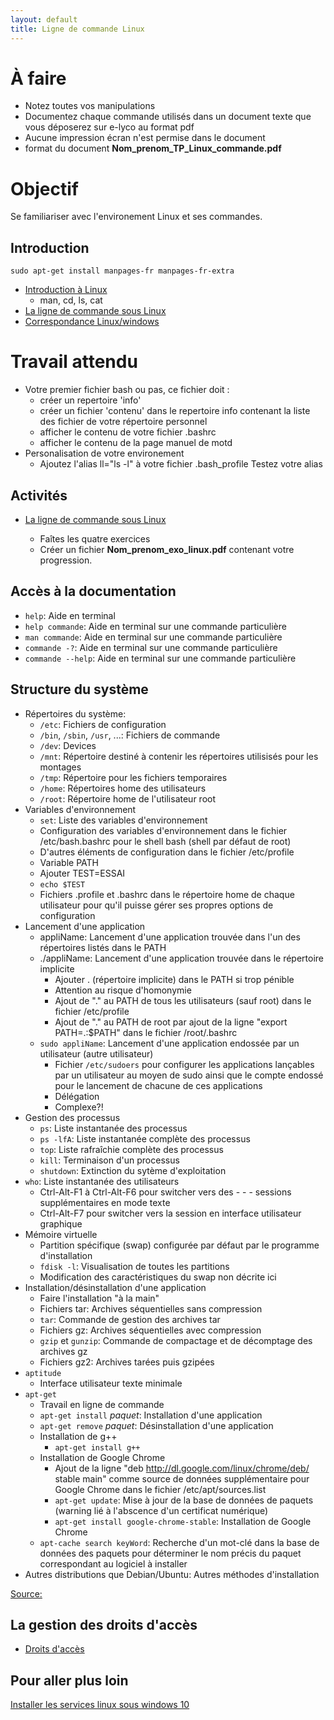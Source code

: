```yaml
---
layout: default
title: Ligne de commande Linux
---
```


# À faire

- Notez toutes vos manipulations 
- Documentez chaque commande utilisés dans un document texte que vous déposerez sur e-lyco au format pdf 
- Aucune impression écran n'est permise dans le document
- format du document 
        __Nom_prenom_TP_Linux_commande.pdf__


# Objectif 

Se familiariser avec l'environement Linux et ses commandes. 


## Introduction

`sudo apt-get install manpages-fr manpages-fr-extra `

* [Introduction à Linux](../lessons/linux)
    - man, cd, ls, cat
* [La ligne de commande sous Linux](../lessons/ligne-commande-linux)
* [Correspondance Linux/windows](http://raphaello.univ-fcomte.fr/Linux/TP3.htm)
# Travail attendu 
  
- Votre premier fichier bash ou pas, ce fichier doit :            
    - créer un repertoire 'info' 
    - créer un fichier 'contenu' dans le repertoire info contenant la liste des fichier de votre répertoire personnel 
    - afficher le contenu de votre fichier .bashrc 
    - afficher le contenu de la page manuel de motd
- Personalisation de votre environement 
    - Ajoutez l'alias ll="ls -l" à votre fichier .bash_profile
            Testez votre alias 
    
## Activités

* [La ligne de commande sous Linux](../activities/ligne-commande-linux)
    
    - Faîtes les quatre exercices
    - Créer un fichier __Nom_prenom_exo_linux.pdf__ contenant votre progression.

## Accès à la documentation

- `help`: Aide en terminal
- `help commande`: Aide en terminal sur une commande particulière
- `man commande`: Aide en terminal sur une commande particulière
- `commande -?`: Aide en terminal sur une commande particulière
- `commande --help`: Aide en terminal sur une commande particulière

## Structure du système

- Répertoires du système:
    - `/etc`: Fichiers de configuration
    - `/bin`, `/sbin`, `/usr`, ...: Fichiers de commande
    - `/dev`: Devices
    - `/mnt`: Répertoire destiné à contenir les répertoires utilisisés pour les montages
    - `/tmp`: Répertoire pour les fichiers temporaires
    - `/home`: Répertoires home des utilisateurs
    - `/root`: Répertoire home de l'utilisateur root
- Variables d'environnement
    - `set`: Liste des variables d'environnement
    - Configuration des variables d'environnement dans le fichier /etc/bash.bashrc pour le shell bash (shell par défaut de root)
    - D'autres éléments de configuration dans le fichier /etc/profile
    - Variable PATH
    - Ajouter TEST=ESSAI
    - `echo $TEST`
    - Fichiers .profile et .bashrc dans le répertoire home de chaque utilisateur pour qu'il puisse gérer ses propres options de configuration
- Lancement d'une application
    - appliName: Lancement d'une application trouvée dans l'un des répertoires listés dans le PATH
    - ./appliName: Lancement d'une application trouvée dans le répertoire implicite
        - Ajouter . (répertoire implicite) dans le PATH si trop pénible
        - Attention au risque d'homonymie
        - Ajout de "." au PATH de tous les utilisateurs (sauf root) dans le fichier /etc/profile
        - Ajout de "." au PATH de root par ajout de la ligne "export PATH=.:$PATH" dans le fichier /root/.bashrc
    - `sudo appliName`: Lancement d'une application endossée par un utilisateur (autre utilisateur)
        - Fichier `/etc/sudoers` pour configurer les applications lançables par un utilisateur au moyen de sudo ainsi que le compte endossé pour le lancement de chacune de ces applications
        - Délégation
        - Complexe?!
- Gestion des processus
    - `ps`: Liste instantanée des processus
    - `ps -lfA`: Liste instantanée complète des processus
    - `top`: Liste rafraîchie complète des processus
    - `kill`: Terminaison d'un processus
    - `shutdown`: Extinction du sytème d'exploitation
- `who`: Liste instantanée des utilisateurs
    - Ctrl-Alt-F1 à Ctrl-Alt-F6 pour switcher vers des - - -  sessions supplémentaires en mode texte
    - Ctrl-Alt-F7 pour switcher vers la session en interface utilisateur graphique
- Mémoire virtuelle
    - Partition spécifique (swap) configurée par défaut par le programme d'installation
    - `fdisk -l`: Visualisation de toutes les partitions
    - Modification des caractéristiques du swap non décrite ici
- Installation/désinstallation d'une application
    - Faire l'installation "à la main"
    - Fichiers tar: Archives séquentielles sans compression
    - `tar`: Commande de gestion des archives tar
    - Fichiers gz: Archives séquentielles avec compression
    - `gzip` et `gunzip`: Commande de compactage et de décomptage des archives gz
    - Fichiers gz2: Archives tarées puis gzipées
- `aptitude`
    - Interface utilisateur texte minimale
- `apt-get`
    - Travail en ligne de commande
    - `apt-get install` _paquet_: Installation d'une application
    - `apt-get remove` _paquet_: Désinstallation d'une application
    - Installation de g++
        - `apt-get install g++`
    - Installation de Google Chrome
        - Ajout de la ligne "deb http://dl.google.com/linux/chrome/deb/ stable main" comme source de données supplémentaire pour Google Chrome dans le fichier /etc/apt/sources.list
        - `apt-get update`: Mise à jour de la base de données de paquets (warning lié à l'abscence d'un certificat numérique)
        - `apt-get install google-chrome-stable`: Installation de Google Chrome
    - `apt-cache search keyWord`: Recherche d'un mot-clé dans la base de données des paquets pour déterminer le nom précis du paquet correspondant au logiciel à installer
- Autres distributions que Debian/Ubuntu: Autres méthodes d'installation

[Source:](http://raphaello.univ-fcomte.fr/Linux/TP2.htm)

## La gestion des droits d'accès

* [Droits d'accès](https://doc.ubuntu-fr.org/permissions)

## Pour aller plus loin 
[Installer les services linux sous windows 10](http://www.laurentbloch.org/MySpip3/Installer-les-services-Linux-de-Windows-10-WSL)
